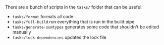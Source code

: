 There are a bunch of scripts in the `tasks/` folder that can be useful:
* `tasks/format` formats all code
* `tasks/full-build` run everything that is run in the build pipe
* `tasks/generate-sumtypes` generates some code that shouldn't be edited manually
* `tasks/lock-dependencies` updates the lock file